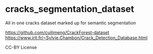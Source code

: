 # cracks_segmentation_dataset
All in one cracks dataset marked up for semantic segmentation

https://github.com/cuilimeng/CrackForest-dataset
https://www.irit.fr/~Sylvie.Chambon/Crack_Detection_Database.html

CC-BY License
